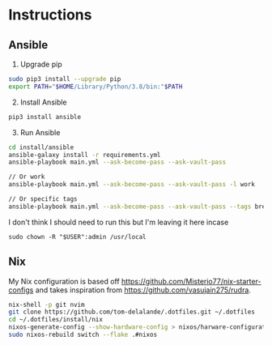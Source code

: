 
# Instructions

## Ansible

1. Upgrade pip
```sh
sudo pip3 install --upgrade pip
export PATH="$HOME/Library/Python/3.8/bin:"$PATH
```

2. Install Ansible
```sh
pip3 install ansible
```

3. Run Ansible
```sh
cd install/ansible
ansible-galaxy install -r requirements.yml
ansible-playbook main.yml --ask-become-pass --ask-vault-pass

// Or work
ansible-playbook main.yml --ask-become-pass --ask-vault-pass -l work

// Or specific tags
ansible-playbook main.yml --ask-become-pass --ask-vault-pass --tags brew nvim ssh dotfiles osx
```

I don't think I should need to run this but I'm leaving it here incase
```
sudo chown -R "$USER":admin /usr/local
```

## Nix

My Nix configuration is based off https://github.com/Misterio77/nix-starter-configs and takes inspiration from https://github.com/vasujain275/rudra.

```sh
nix-shell -p git nvim
git clone https://github.com/tom-delalande/.dotfiles.git ~/.dotfiles
cd ~/.dotfiles/install/nix
nixos-generate-config --show-hardware-config > nixos/harware-configuration.nix
sudo nixos-rebuild switch --flake .#nixos
```
```
